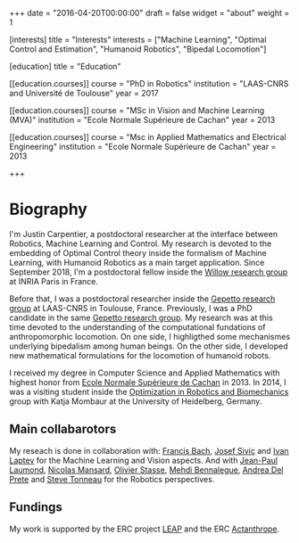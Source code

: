 +++
date = "2016-04-20T00:00:00"
draft = false
widget = "about"
weight = 1

[interests]
  title = "Interests"
  interests =  ["Machine Learning", "Optimal Control and Estimation", "Humanoid Robotics", "Bipedal Locomotion"]

[education]
  title = "Education"

[[education.courses]]
  course = "PhD in Robotics"
  institution = "LAAS-CNRS and Université de Toulouse"
  year = 2017

[[education.courses]]
  course = "MSc in Vision and Machine Learning (MVA)"
  institution = "Ecole Normale Supérieure de Cachan"
  year = 2013

[[education.courses]]
  course = "Msc in Applied Mathematics and Electrical Engineering"
  institution = "Ecole Normale Supérieure de Cachan"
  year = 2013

+++

# Biography
I'm Justin Carpentier, a postdoctoral researcher at the interface between Robotics, Machine Learning and Control. My research is devoted to the embedding of Optimal Control theory inside the formalism of Machine Learning, with Humanoid Robotics as a main target application. 
Since September 2018, I'm a postdoctoral fellow inside the [Willow research group](https://www.di.ens.fr/willow/) at INRIA Paris in France. 

Before that, I was a postdoctoral researcher inside the [Gepetto research group](http://projects.laas.fr/gepetto/index.php) at LAAS-CNRS in Toulouse, France.
Previously, I was a PhD candidate in the same [Gepetto research group](http://projects.laas.fr/gepetto/index.php). 
My research was at this time devoted to the understanding of the computational fundations of anthropomorphic locomotion. On one side, I highligthed some mechanismes underlying bipedalism among human beings. On the other side, I developed new mathematical formulations for the locomotion of humanoid robots.

I received my degree in Computer Science and Applied Mathematics with highest honor from [Ecole Normale Supérieure de Cachan](http://www.ens-cachan.fr/version-anglaise/) in 2013. In 2014, I was a visiting student inside the [Optimization in Robotics and Biomechanics](http://orb.iwr.uni-heidelberg.de) group with Katja Mombaur at the University of Heidelberg, Germany. 

## Main collabarotors

My reseach is done in collaboration with:
[Francis Bach](https://www.di.ens.fr/~fbach/), [Josef Sivic](https://www.di.ens.fr/~josef/) and [Ivan Laptev](https://www.di.ens.fr/~laptev/) for the Machine Learning and Vision aspects.
And with [Jean-Paul Laumond](http://homepages.laas.fr/jpl), [Nicolas Mansard](http://projects.laas.fr/gepetto/index.php/Members/NicolasMansard), [Olivier Stasse](https://homepages.laas.fr/ostasse/drupal/node/11), [Mehdi Bennalegue](http://mehdi.benallegue.com), [Andrea Del Prete](http://projects.laas.fr/gepetto/index.php/Members/AndreaDelPrete) and [Steve Tonneau](http://www.stevetonneau.fr) for the Robotics perspectives.

## Fundings

My work is supported by the ERC project [LEAP](https://www.inria.fr/en/centre/paris/news/josef-sivic-nominee-erc-2013) and the ERC [Actanthrope](http://actanthrope.laas.fr).
